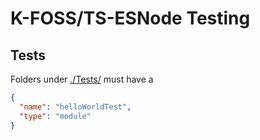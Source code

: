 # K-FOSS/TS-ESNode Testing

## Tests

Folders under [./Tests/](./Tests) must have a

```JSON
{
  "name": "helloWorldTest",
  "type": "module"
}

```
